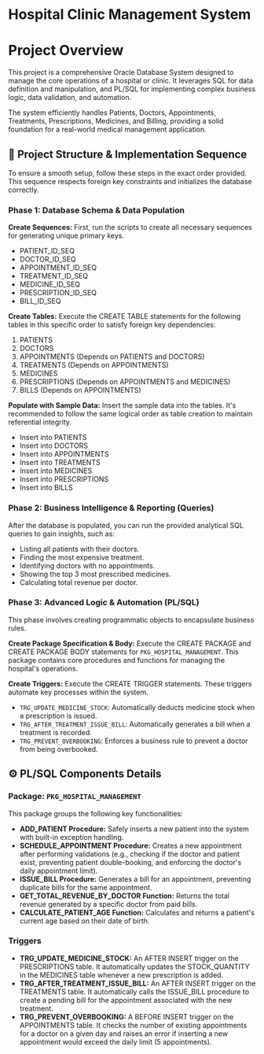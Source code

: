 # Hospital Clinic Management System

# Project Overview

This project is a comprehensive Oracle Database System designed to
manage the core operations of a hospital or clinic. It leverages SQL for
data definition and manipulation, and PL/SQL for implementing complex
business logic, data validation, and automation.

The system efficiently handles Patients, Doctors, Appointments,
Treatments, Prescriptions, Medicines, and Billing, providing a solid
foundation for a real-world medical management application.

## 📁 Project Structure & Implementation Sequence

To ensure a smooth setup, follow these steps in the exact order
provided. This sequence respects foreign key constraints and initializes
the database correctly.

### Phase 1: Database Schema & Data Population

**Create Sequences:** First, run the scripts to create all necessary
sequences for generating unique primary keys.

-   PATIENT_ID_SEQ
-   DOCTOR_ID_SEQ
-   APPOINTMENT_ID_SEQ
-   TREATMENT_ID_SEQ
-   MEDICINE_ID_SEQ
-   PRESCRIPTION_ID_SEQ
-   BILL_ID_SEQ

**Create Tables:** Execute the CREATE TABLE statements for the following
tables in this specific order to satisfy foreign key dependencies:

1.  PATIENTS
2.  DOCTORS
3.  APPOINTMENTS (Depends on PATIENTS and DOCTORS)
4.  TREATMENTS (Depends on APPOINTMENTS)
5.  MEDICINES
6.  PRESCRIPTIONS (Depends on APPOINTMENTS and MEDICINES)
7.  BILLS (Depends on APPOINTMENTS)

**Populate with Sample Data:** Insert the sample data into the tables.
It's recommended to follow the same logical order as table creation to
maintain referential integrity.

-   Insert into PATIENTS
-   Insert into DOCTORS
-   Insert into APPOINTMENTS
-   Insert into TREATMENTS
-   Insert into MEDICINES
-   Insert into PRESCRIPTIONS
-   Insert into BILLS

### Phase 2: Business Intelligence & Reporting (Queries)

After the database is populated, you can run the provided analytical SQL
queries to gain insights, such as:

-   Listing all patients with their doctors.
-   Finding the most expensive treatment.
-   Identifying doctors with no appointments.
-   Showing the top 3 most prescribed medicines.
-   Calculating total revenue per doctor.

### Phase 3: Advanced Logic & Automation (PL/SQL)

This phase involves creating programmatic objects to encapsulate
business rules.

**Create Package Specification & Body:** Execute the CREATE PACKAGE and
CREATE PACKAGE BODY statements for `PKG_HOSPITAL_MANAGEMENT`. This
package contains core procedures and functions for managing the
hospital's operations.

**Create Triggers:** Execute the CREATE TRIGGER statements. These
triggers automate key processes within the system.

-   `TRG_UPDATE_MEDICINE_STOCK`: Automatically deducts medicine stock
    when a prescription is issued.
-   `TRG_AFTER_TREATMENT_ISSUE_BILL`: Automatically generates a bill
    when a treatment is recorded.
-   `TRG_PREVENT_OVERBOOKING`: Enforces a business rule to prevent a
    doctor from being overbooked.

## ⚙️ PL/SQL Components Details

### Package: `PKG_HOSPITAL_MANAGEMENT`

This package groups the following key functionalities:

-   **ADD_PATIENT Procedure:** Safely inserts a new patient into the
    system with built-in exception handling.
-   **SCHEDULE_APPOINTMENT Procedure:** Creates a new appointment after
    performing validations (e.g., checking if the doctor and patient
    exist, preventing patient double-booking, and enforcing the doctor's
    daily appointment limit).
-   **ISSUE_BILL Procedure:** Generates a bill for an appointment,
    preventing duplicate bills for the same appointment.
-   **GET_TOTAL_REVENUE_BY_DOCTOR Function:** Returns the total revenue
    generated by a specific doctor from paid bills.
-   **CALCULATE_PATIENT_AGE Function:** Calculates and returns a
    patient's current age based on their date of birth.

### Triggers

-   **TRG_UPDATE_MEDICINE_STOCK:** An AFTER INSERT trigger on the
    PRESCRIPTIONS table. It automatically updates the STOCK_QUANTITY in
    the MEDICINES table whenever a new prescription is added.
-   **TRG_AFTER_TREATMENT_ISSUE_BILL:** An AFTER INSERT trigger on the
    TREATMENTS table. It automatically calls the ISSUE_BILL procedure to
    create a pending bill for the appointment associated with the new
    treatment.
-   **TRG_PREVENT_OVERBOOKING:** A BEFORE INSERT trigger on the
    APPOINTMENTS table. It checks the number of existing appointments
    for a doctor on a given day and raises an error if inserting a new
    appointment would exceed the daily limit (5 appointments).
